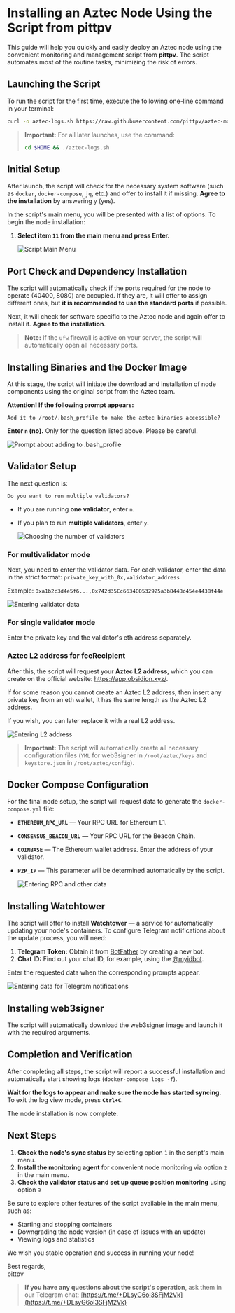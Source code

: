 # Installing an Aztec Node Using the Script from pittpv

This guide will help you quickly and easily deploy an Aztec node using the convenient monitoring and management script from **pittpv**. The script automates most of the routine tasks, minimizing the risk of errors.

## Launching the Script

To run the script for the first time, execute the following one-line command in your terminal:

```bash
curl -o aztec-logs.sh https://raw.githubusercontent.com/pittpv/aztec-monitoring-script/main/aztec-logs.sh && chmod +x aztec-logs.sh && ./aztec-logs.sh
```

> **Important:** For all later launches, use the command:
> ```bash
> cd $HOME && ./aztec-logs.sh
> ```

## Initial Setup

After launch, the script will check for the necessary system software (such as `docker`, `docker-compose`, `jq`, etc.) and offer to install it if missing. **Agree to the installation** by answering `y` (yes).

In the script's main menu, you will be presented with a list of options. To begin the node installation:

1.  **Select item `11` from the main menu and press Enter.**

    ![Script Main Menu](https://raw.githubusercontent.com/pittpv/aztec-monitoring-script/main/other/Aztec-Install-by-Script/1.jpg)

## Port Check and Dependency Installation

The script will automatically check if the ports required for the node to operate (40400, 8080) are occupied. If they are, it will offer to assign different ones, but **it is recommended to use the standard ports** if possible.

Next, it will check for software specific to the Aztec node and again offer to install it. **Agree to the installation**.

> **Note:** If the `ufw` firewall is active on your server, the script will automatically open all necessary ports.

## Installing Binaries and the Docker Image

At this stage, the script will initiate the download and installation of node components using the original script from the Aztec team.

**Attention! If the following prompt appears:**
```
Add it to /root/.bash_profile to make the aztec binaries accessible?
```

**Enter `n` (no).** Only for the question listed above. Please be careful.

![Prompt about adding to .bash_profile](https://raw.githubusercontent.com/pittpv/aztec-monitoring-script/main/other/Aztec-Install-by-Script/2.jpg)

## Validator Setup

The next question is:
```
Do you want to run multiple validators?
```

*   If you are running **one validator**, enter `n`.
*   If you plan to run **multiple validators**, enter `y`.

    ![Choosing the number of validators](https://raw.githubusercontent.com/pittpv/aztec-monitoring-script/main/other/Aztec-Install-by-Script/3.jpg)

### For multivalidator mode

Next, you need to enter the validator data. For each validator, enter the data in the strict format:
`private_key_with_0x,validator_address`

Example:
`0xa1b2c3d4e5f6...,0x742d35Cc6634C0532925a3b844Bc454e4438f44e`

![Entering validator data](https://raw.githubusercontent.com/pittpv/aztec-monitoring-script/main/other/Aztec-Install-by-Script/4.jpg)

### For single validator mode

Enter the private key and the validator's eth address separately.

### Aztec L2 address for feeRecipient

After this, the script will request your **Aztec L2 address**, which you can create on the official website: https://app.obsidion.xyz/.

If for some reason you cannot create an Aztec L2 address, then insert any private key from an eth wallet, it has the same length as the Aztec L2 address.

If you wish, you can later replace it with a real L2 address.

![Entering L2 address](https://raw.githubusercontent.com/pittpv/aztec-monitoring-script/main/other/Aztec-Install-by-Script/5.jpg)

> **Important:** The script will automatically create all necessary configuration files (`YML` for web3signer in `/root/aztec/keys` and `keystore.json` in `/root/aztec/config`).

## Docker Compose Configuration

For the final node setup, the script will request data to generate the `docker-compose.yml` file:

*   **`ETHEREUM_RPC_URL`** — Your RPC URL for Ethereum L1.
*   **`CONSENSUS_BEACON_URL`** — Your RPC URL for the Beacon Chain.
*   **`COINBASE`** — The Ethereum wallet address. Enter the address of your validator.
*   **`P2P_IP`** — This parameter will be determined automatically by the script.

    ![Entering RPC and other data](https://raw.githubusercontent.com/pittpv/aztec-monitoring-script/main/other/Aztec-Install-by-Script/6.jpg)

## Installing Watchtower

The script will offer to install **Watchtower** — a service for automatically updating your node's containers. To configure Telegram notifications about the update process, you will need:

1.  **Telegram Token:** Obtain it from [BotFather](https://t.me/BotFather) by creating a new bot.
2.  **Chat ID:** Find out your chat ID, for example, using the [@myidbot](https://t.me/myidbot).

Enter the requested data when the corresponding prompts appear.

![Entering data for Telegram notifications](https://raw.githubusercontent.com/pittpv/aztec-monitoring-script/main/other/Aztec-Install-by-Script/7.jpg)

## Installing web3signer

The script will automatically download the web3signer image and launch it with the required arguments.

## Completion and Verification

After completing all steps, the script will report a successful installation and automatically start showing logs (`docker-compose logs -f`).

**Wait for the logs to appear and make sure the node has started syncing.** To exit the log view mode, press **`Ctrl+C`**.

The node installation is now complete.

## Next Steps

1.  **Check the node's sync status** by selecting option `1` in the script's main menu.
2.  **Install the monitoring agent** for convenient node monitoring via option `2` in the main menu.
3.  **Check the validator status and set up queue position monitoring** using option `9`

Be sure to explore other features of the script available in the main menu, such as:
*   Starting and stopping containers
*   Downgrading the node version (in case of issues with an update)
*   Viewing logs and statistics

We wish you stable operation and success in running your node!

Best regards,  
pittpv

> **If you have any questions about the script's operation**, ask them in our Telegram chat: [https://t.me/+DLsyG6ol3SFjM2Vk](https://t.me/+DLsyG6ol3SFjM2Vk)

